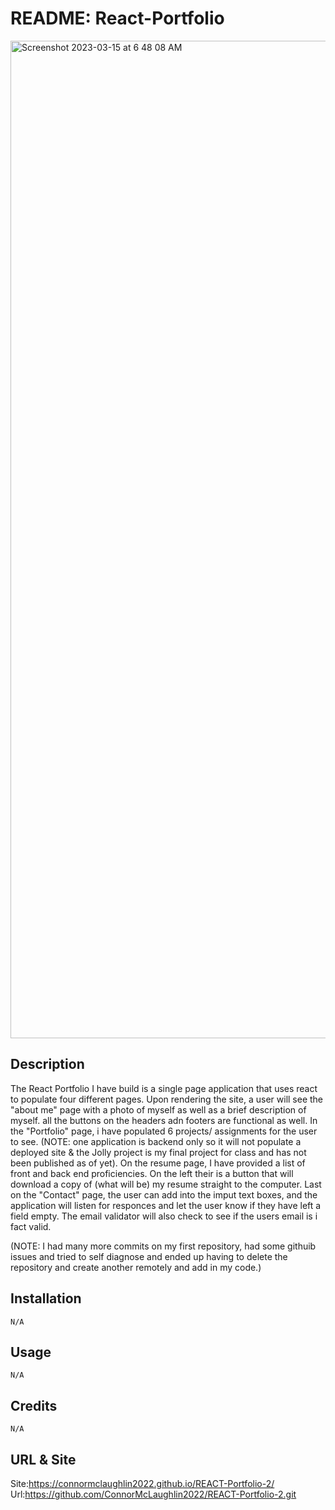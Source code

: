 # README: React-Portfolio

<img width="1596" alt="Screenshot 2023-03-15 at 6 48 08 AM" src="https://user-images.githubusercontent.com/116329927/225330094-d786fc1d-3834-467f-b7a8-0f4c56d10126.png">



## Description
The React Portfolio I have build is a single page application that uses react to populate four different pages. Upon rendering the site, a user will see the "about me" page with a photo of myself as well as a brief description of myself. all the buttons on the headers adn footers are functional as well. In the "Portfolio" page, i have populated 6 projects/ assignments for the user to see. (NOTE: one application is backend only so it will not populate a deployed site & the Jolly project is my final project for class and has not been published as of yet). On the resume page, I have provided a list of front and back end proficiencies. On the left their is a button that will download a copy of (what will be) my resume straight to the computer. Last on the "Contact" page, the user can add into the imput text boxes, and the application will listen for responces and let the user know if they have left a field empty. The email validator will also check to see if the users email is i fact valid.

(NOTE: I had many more commits on my first repository, had some githuib issues and tried to self diagnose and ended up having to delete the repository and create another remotely and add in my code.)

## Installation

    N/A


## Usage

    N/A


## Credits

    N/A

## URL & Site

Site:https://connormclaughlin2022.github.io/REACT-Portfolio-2/
Url:https://github.com/ConnorMcLaughlin2022/REACT-Portfolio-2.git
